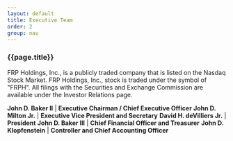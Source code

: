 ```yaml
---
layout: default
title: Executive Team
order: 2
group: nav
---
```


<style>
    table {width:700px;}
</style>

### {{page.title}}

FRP Holdings, Inc., is a publicly traded company that is listed on the Nasdaq Stock Market. FRP Holdings, Inc., stock is traded under the symbol of "FRPH". All filings with the Securities and Exchange Commission are available under the Investor Relations page.

**John D. Baker II** | **Executive Chairman / Chief Executive Officer**
**John D. Milton Jr.** | **Executive Vice President and Secretary**
**David H. deVilliers Jr.** | **President**
**John D. Baker III** | **Chief Financial Officer and Treasurer**
**John D. Klopfenstein** | **Controller and Chief Accounting Officer**
